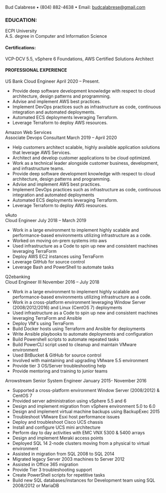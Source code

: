 Bud Calabrese • (804) 882-4638 • Email: budcalabrese@gmail.com

### EDUCATION:

ECPI University  
A.S. degree in Computer and Information Science  

#### Certifications:
VCP-DCV 5.5, vSphere 6 Foundations, AWS Certified Solutions Architect

#### PROFESSIONAL EXPERIENCE

US Bank 
Cloud Engineer April 2020 – Present. 
- Provide deep software development knowledge with respect to cloud architecture, design patterns and programming.  
- Advise and implement AWS best practices. 
- Implement DevOps practices such as infrastructure as code, continuous integration and automated deployments.
- Automated ECS deployments leveraging Terraform. 
- Leverage Terraform to deploy AWS resources.     

Amazon Web Services  
Associate Devops Consultant March 2019 – April 2020

- Help customers architect scalable, highly available application solutions that leverage AWS Services.  
- Architect and develop customer applications to be cloud optimized.
- Work as a technical leader alongside customer business, development, and infrastructure teams.
- Provide deep software development knowledge with respect to cloud architecture, design patterns and programming.
- Advise and implement AWS best practices. 
- Implement DevOps practices such as infrastructure as code, continuous integration and automated deployments
- Automated ECS deployments leveraging Terraform. 
- Leverage Terraform to deploy AWS resources. 

vAuto                                                               
Cloud Engineer July 2018 – March 2019

- Work in a large environment to implement highly scalable and performance-based environments utilizing infrastructure as a code.
- Worked on moving on-prem systems into aws
- Used infrastructure as a Code to spin up new and consistent machines leveraging TerraForm
- Deploy AWS EC2 instances using TerraForm
- Leverage GitHub for source control
- Leverage Bash and PowerShell to automate tasks

Q2ebanking                                                
Cloud Engineer III November 2016 – July 2018

- Work in a large environment to implement highly scalable and performance-based environments utilizing infrastructure as a code.
- Work in a cross-platform environment leveraging Window Server (2008/2012/2016) and Linux (CentOS 7) deployments
- Used infrastructure as a Code to spin up new and consistent machines leveraging TerraForm and Ansible
- Deploy VM&#39;s using TerraForm
- Build Docker hosts using Terraform and Ansible for deployments
- Write Ansible playbooks to automate deployments and configuration
- Build Powershell scripts to automate repeated tasks
- Build PowerCLI script used to cleanup and maintain VMware environment
- Used BitBucket &amp; GitHub for source control
- Involved with maintaining and upgrading VMware 5.5 environment
- Provide tier 3 OS/Server troubleshooting help
- Provide mentoring and training to junior teams

Arrowstream 
Senior System Engineer January 2015- November 2016

- Supported a cross-platform environment Window Server (2008/2012) &amp; CentOS 7
- Provided server administration using vSphere 5.5 and 6
- Design and implement migration from vSphere environment 5.0 to 6.0
- Design and implement virtual machine backups using BackupExec 2015
- Troubleshoot VMware Esxi host performance issues
- Deploy and troubleshoot Cisco UCS chassis
- Install and configure UCS mini architecture
- Perform day to day activities with EMC VNX 5300 &amp; 5400 arrays
- Design and implement Meraki access points
- Deployed SQL 14 2-node clusters moving from a physical to virtual environment
- Assisted in migration from SQL 2008 to SQL 2014
- Migrated legacy Server 2003 machines to Server 2012
- Assisted in Office 365 migration
- Provide Tier 3 troubleshooting support
- Create PowerShell scripts for repetitive tasks
- Build new SQL databases/instances for Development team using SQL 2008/2012 or MariaDB

